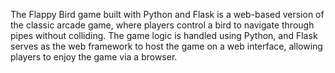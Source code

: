 
The Flappy Bird game built with Python and Flask is a web-based version of the classic arcade game, where players control a bird to navigate through pipes without colliding. The game logic is handled using Python, and Flask serves as the web framework to host the game on a web interface, allowing players to enjoy the game via a browser.

